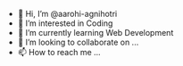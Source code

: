 - 👋 Hi, I’m @aarohi-agnihotri
- 👀 I’m interested in Coding
- 🌱 I’m currently learning Web Development
- 💞️ I’m looking to collaborate on ...
- 📫 How to reach me ...

<!---
aarohi-agnihotri/aarohi-agnihotri is a ✨ special ✨ repository because its `README.md` (this file) appears on your GitHub profile.
You can click the Preview link to take a look at your changes.
--->
